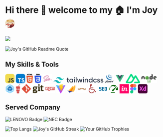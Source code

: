 # Hi there 👋 welcome to my 🏠 I'm Joy <img src="./assets/avatar.jpeg" style="border-radius:50%" height="30" alt="My Avatar"/>

![](https://komarev.com/ghpvc/?username=zhengjynicolas&base=1000)

![Joy's GitHub Readme Quote](https://quotes-github-readme.vercel.app/api?type=vertical&theme=radical)


## My Skills & Tools
<div>
<img src="./assets/svgs/javascript.svg" alt="javascript" height="30"/>
<img src="./assets/svgs/typescript.svg" alt="typescript" height="30"/>
<img src="./assets/svgs/html-5.svg" alt="html" height="30"/>
<img src="./assets/svgs/css-3.svg" alt="css" height="30"/>
<img src="./assets/svgs/file-type-sass.svg" alt="sass" height="30"/>
<img src="./assets/svgs/tailwindcss.svg" alt="tailwindcss" height="20"/>
<img src="./assets/svgs/jquery-wordmark.svg" alt="jquery" height="30"/>
<img src="./assets/svgs/file-type-vue.svg" alt="vue" height="30"/>
<img src="./assets/svgs/nuxt-icon.svg" alt="nuxt" height="30"/>
<img src="./assets/svgs/nodejs.svg" alt="nodejs" height="30"/>
<img src="./assets/svgs/webpack.svg" alt="webpack" height="30"/>
<img src="./assets/svgs/gulp.svg" alt="gulp" height="30"/>
<img src="./assets/svgs/git.svg" alt="git" height="30"/>
<img src="./assets/svgs/npm-wordmark.svg" alt="npm" height="30"/>
<img src="./assets/svgs/vitejs.svg" alt="vite" height="30"/>
<img src="./assets/svgs/file-type-jsp.svg" alt="jsp" height="30"/>
<img src="./assets/svgs/file-type-handlebars.svg" alt="handlebars" height="30"/>
<img src="./assets/svgs/i-accessibility.svg" alt="A11Y" height="30"/>
<img src="./assets/svgs/seo.svg" alt="SEO" height="30"/>
<img src="./assets/svgs/performance.svg" alt="performance" height="30"/>
<img src="./assets/svgs/invision-icon.svg" alt="inVision" height="30"/>
<img src="./assets/svgs/figma.svg" alt="figma" height="30"/>
<img src="./assets/svgs/adobe-xd.svg" alt="adobe xd" height="30"/>
</div>

## Served Company
<img src="https://img.shields.io/badge/-May%202018_--_Jul%202023-black?labelColor=%23e1241b&logo=LENOVO&style=plastic" height="30" alt="LENOVO Badge"/>

<img src="https://img.shields.io/badge/-Jun_2012_--_Jan_2018-black?labelColor=%231414A0&logo=NEC&style=plastic" height="30" alt="NEC Badge"/>

<!--
**zhengjynicolas/zhengjynicolas** is a ✨ _special_ ✨ repository because its `README.md` (this file) appears on your GitHub profile.

Here are some ideas to get you started:

- 🔭 I’m currently working on ...
- 🌱 I’m currently learning ...
- 👯 I’m looking to collaborate on ...
- 🤔 I’m looking for help with ...
- 💬 Ask me about ...
- 📫 How to reach me: ...
- 😄 Pronouns: ...
- ⚡ Fun fact: ...
-->
![Top Langs](https://github-readme-stats.vercel.app/api/top-langs/?username=zhengjynicolas&layout=donut-vertical)
![Joy's GitHub Streak](https://github-readme-streak-stats.herokuapp.com/?user=zhengjynicolas)
![Your GitHub Trophies](https://github-profile-trophy.vercel.app/?username=zhengjynicolas)

[//]: # (https://github.com/anuraghazra/github-readme-stats)
[//]: # (![Joy's GitHub stats]&#40;https://github-readme-stats.vercel.app/api?username=zhengjynicolas&show=reviews,discussions_started,discussions_answered,prs_merged,prs_merged_percentage&show_icons=true&theme=ambient_gradient&#41;)
